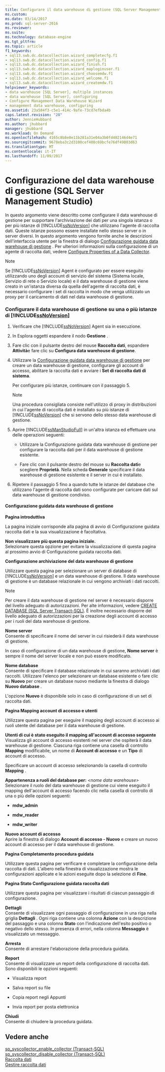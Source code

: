 ```yaml
---
title: Configurare il data warehouse di gestione (SQL Server Management Studio) | Microsoft Docs
ms.custom: 
ms.date: 03/14/2017
ms.prod: sql-server-2016
ms.reviewer: 
ms.suite: 
ms.technology: database-engine
ms.tgt_pltfrm: 
ms.topic: article
f1_keywords:
- sql13.swb.dc.datacollection.wizard_completecfg.f1
- sql13.swb.dc.datacollection.wizard_config.f1
- sql13.swb.dc.datacollection.wizard_finish.f1
- sql13.swb.dc.datacollection.wizard_maploginuser.f1
- sql13.swb.dc.datacollection.wizard_choosemdw.f1
- sql13.swb.dc.datacollection.wizard_welcome.f1
- sql13.swb.dc.datacollection.wizard_createmdw.f1
helpviewer_keywords:
- data warehouse [SQL Server], multiple instances
- data warehouse [SQL Server], configuring
- Configure Management Data Warehouse Wizard
- management data warehouse, configuring
ms.assetid: 23a584f3-c5e1-414c-9afe-73cd7efbda4b
caps.latest.revision: "28"
author: JennieHubbard
ms.author: jhubbard
manager: jhubbard
ms.workload: On Demand
ms.openlocfilehash: 4165c8b8e8e11b281a31e04a3b0fd402146d4e71
ms.sourcegitcommit: 9678eba3c2d3100cef408c69bcfe76df49803d63
ms.translationtype: MT
ms.contentlocale: it-IT
ms.lasthandoff: 11/09/2017
---
```

# <a name="configure-the-management-data-warehouse-sql-server-management-studio"></a>Configurazione del data warehouse di gestione (SQL Server Management Studio)
  In questo argomento viene descritto come configurare il data warehouse di gestione per supportare l'archiviazione dei dati per una singola istanza o per più istanze di [!INCLUDE[ssNoVersion](../../includes/ssnoversion-md.md)] che utilizzano l'agente di raccolta dati. Queste istanze possono essere installate nello stesso server o in server diversi. In questo argomento vengono fornite anche le descrizioni dell'interfaccia utente per la finestra di dialogo [Configurazione guidata data warehouse di gestione](#Wizard) . Per ulteriori informazioni sulla configurazione di un agente di raccolta dati, vedere [Configure Properties of a Data Collector](../../relational-databases/data-collection/configure-properties-of-a-data-collector.md).  
  
> [!NOTE]  
>  Se [!INCLUDE[ssNoVersion](../../includes/ssnoversion-md.md)] Agent è configurato per essere eseguito utilizzando uno degli account di servizio del sistema (Sistema locale, Servizio di rete o Servizio locale) e il data warehouse di gestione viene creato in un'istanza diversa da quella dell'agente di raccolta dati, è necessario configurare i set di raccolta in modo che venga utilizzato un proxy per il caricamento di dati nel data warehouse di gestione.  
  
### <a name="configure-the-management-data-warehouse-on-a-single-instance-or-multiple-instances-of-includessnoversionincludesssnoversion-mdmd"></a>Configurare il data warehouse di gestione su una o più istanze di [!INCLUDE[ssNoVersion](../../includes/ssnoversion-md.md)]  
  
1.  Verificare che [!INCLUDE[ssNoVersion](../../includes/ssnoversion-md.md)] Agent sia in esecuzione.  
  
2.  In Esplora oggetti espandere il nodo **Gestione** .  
  
3.  Fare clic con il pulsante destro del mouse **Raccolta dati**, espandere **Attività**e fare clic su **Configura data warehouse di gestione**.  
  
4.  Utilizzare la [Configurazione guidata data warehouse di gestione](#Wizard) per creare un data warehouse di gestione, configurare gli account di accesso, abilitare la raccolta dati e avviare i **Set di raccolta dati di sistema**.  
  
     Per configurare più istanze, continuare con il passaggio 5.  
  
    > [!NOTE]  
    >  Una procedura consigliata consiste nell'utilizzo di proxy in distribuzioni in cui l'agente di raccolta dati è installato su più istanze di [!INCLUDE[ssNoVersion](../../includes/ssnoversion-md.md)] che si servono dello stesso data warehouse di gestione.  
  
5.  Aprire [!INCLUDE[ssManStudioFull](../../includes/ssmanstudiofull-md.md)] in un'altra istanza ed effettuare una delle operazioni seguenti:  
  
    -   Utilizzare la Configurazione guidata data warehouse di gestione per configurare la raccolta dati per il data warehouse di gestione esistente.  
  
    -   Fare clic con il pulsante destro del mouse su **Raccolta dati**e scegliere **Proprietà**. Nella scheda **Generale** specificare il data warehouse di gestione esistente e il server in cui è installato.  
  
6.  Ripetere il passaggio 5 fino a quando tutte le istanze del database che utilizzano l'agente di raccolta dati sono configurate per caricare dati sul data warehouse di gestione condiviso.  
  
####  <a name="Wizard"></a> Configurazione guidata data warehouse di gestione  
 **Pagina introduttiva**  
  
 La pagina iniziale corrisponde alla pagina di avvio di Configurazione guidata raccolta dati e la sua visualizzazione è facoltativa.  
  
 **Non visualizzare più questa pagina iniziale.**  
 Selezionare questa opzione per evitare la visualizzazione di questa pagina al prossimo avvio di Configurazione guidata raccolta dati.  
  
 **Configurazione archiviazione del data warehouse di gestione**  
  
 Utilizzare questa pagina per selezionare un server di database di [!INCLUDE[ssNoVersion](../../includes/ssnoversion-md.md)] e un data warehouse di gestione. Il data warehouse di gestione è un database relazionale in cui vengono archiviati i dati raccolti.  
  
> [!NOTE]  
>  Per creare il data warehouse di gestione nel server è necessario disporre del livello adeguato di autorizzazioni. Per alte informazioni, vedere [CREATE DATABASE &#40;SQL Server Transact-SQL&#41;](../../t-sql/statements/create-database-sql-server-transact-sql.md). È inoltre necessario disporre del livello adeguato di autorizzazioni per la creazione degli account di accesso per i ruoli del data warehouse di gestione.  
  
 **Nome server**  
 Consente di specificare il nome del server in cui risiederà il data warehouse di gestione.  
  
 In caso di configurazione di un data warehouse di gestione, **Nome server** è sempre il nome del server locale e non può essere modificato.  
  
 **Nome database**  
 Consente di specificare il database relazionale in cui saranno archiviati i dati raccolti. Utilizzare l'elenco per selezionare un database esistente o fare clic su **Nuovo** per creare un database nuovo mediante la finestra di dialogo **Nuovo database** .  
  
 L'opzione **Nuovo** è disponibile solo in caso di configurazione di un set di raccolta dati.  
  
 **Pagina Mapping account di accesso e utenti**  
  
 Utilizzare questa pagina per eseguire il mapping degli account di accesso ai ruoli utente del database per il data warehouse di gestione.  
  
 **Utenti di cui è stato eseguito il mapping all'account di accesso seguente**  
 Visualizza gli account di accesso esistenti nel server che ospiterà il data warehouse di gestione. Ciascuna riga contiene una casella di controllo **Mapping** modificabile, un nome di **Account di accesso** e un **Tipo** di account di accesso.  
  
 Specificare un account di accesso selezionando la casella di controllo **Mapping** .  
  
 **Appartenenza a ruoli del database per:** *\<nome data warehouse>*  
 Selezionare il ruolo del data warehouse di gestione cui viene eseguito il mapping dell'account di accesso facendo clic nella casella di controllo di una o più delle opzioni seguenti:  
  
-   **mdw_admin**  
  
-   **mdw_reader**  
  
-   **mdw_writer**  
  
 **Nuovo account di accesso**  
 Aprire la finestra di dialogo **Account di accesso - Nuovo** e creare un nuovo account di accesso per il data warehouse di gestione.  
  
 **Pagina Completamento procedura guidata**  
  
 Utilizzare questa pagina per verificare e completare la configurazione della raccolta di dati. L'albero nella finestra di visualizzazione mostra le configurazioni applicate e le azioni eseguite dopo la selezione di **Fine**.  
  
 **Pagina Stato Configurazione guidata raccolta dati**  
  
 Utilizzare questa pagina per visualizzare i risultati di ciascun passaggio di configurazione.  
  
 **Dettagli**  
 Consente di visualizzare ogni passaggio di configurazione in una riga nella griglia **Dettagli** . Ogni riga contiene una colonna **Azione** con la descrizione del passaggio e una colonna **Stato** con l'indicazione dell'esito positivo o negativo dello stesso. In presenza di errori, nella colonna **Messaggio** è visualizzato un messaggio.  
  
 **Arresta**  
 Consente di arrestare l'elaborazione della procedura guidata.  
  
 **Report**  
 Consente di visualizzare un report della configurazione di raccolta dati. Sono disponibili le opzioni seguenti:  
  
-   Visualizza report  
  
-   Salva report su file  
  
-   Copia report negli Appunti  
  
-   Invia report per posta elettronica  
  
 **Chiudi**  
 Consente di chiudere la procedura guidata.  
  
## <a name="see-also"></a>Vedere anche  
 [sp_syscollector_enable_collector &#40;Transact-SQL&#41;](../../relational-databases/system-stored-procedures/sp-syscollector-enable-collector-transact-sql.md)   
 [sp_syscollector_disable_collector &#40;Transact-SQL&#41;](../../relational-databases/system-stored-procedures/sp-syscollector-disable-collector-transact-sql.md)   
 [Raccolta dati](../../relational-databases/data-collection/data-collection.md)   
 [Gestire raccolta dati](../../relational-databases/data-collection/manage-data-collection.md)  
  
  
